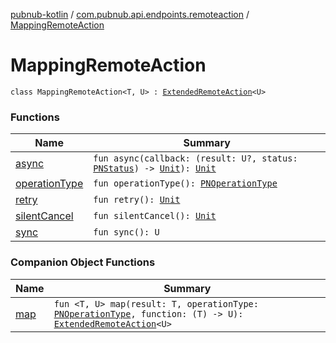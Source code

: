 [pubnub-kotlin](../../index.md) / [com.pubnub.api.endpoints.remoteaction](../index.md) / [MappingRemoteAction](./index.md)

# MappingRemoteAction

`class MappingRemoteAction<T, U> : `[`ExtendedRemoteAction`](../-extended-remote-action/index.md)`<U>`

### Functions

| Name | Summary |
|---|---|
| [async](async.md) | `fun async(callback: (result: U?, status: `[`PNStatus`](../../com.pubnub.api.models.consumer/-p-n-status/index.md)`) -> `[`Unit`](https://kotlinlang.org/api/latest/jvm/stdlib/kotlin/-unit/index.html)`): `[`Unit`](https://kotlinlang.org/api/latest/jvm/stdlib/kotlin/-unit/index.html) |
| [operationType](operation-type.md) | `fun operationType(): `[`PNOperationType`](../../com.pubnub.api.enums/-p-n-operation-type/index.md) |
| [retry](retry.md) | `fun retry(): `[`Unit`](https://kotlinlang.org/api/latest/jvm/stdlib/kotlin/-unit/index.html) |
| [silentCancel](silent-cancel.md) | `fun silentCancel(): `[`Unit`](https://kotlinlang.org/api/latest/jvm/stdlib/kotlin/-unit/index.html) |
| [sync](sync.md) | `fun sync(): U` |

### Companion Object Functions

| Name | Summary |
|---|---|
| [map](map.md) | `fun <T, U> map(result: T, operationType: `[`PNOperationType`](../../com.pubnub.api.enums/-p-n-operation-type/index.md)`, function: (T) -> U): `[`ExtendedRemoteAction`](../-extended-remote-action/index.md)`<U>` |
